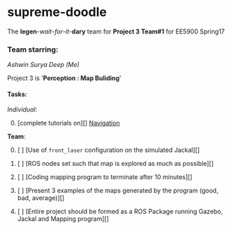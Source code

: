 # supreme-doodle
The **legen**-*wait*-*for*-*it*-**dary** team for **Project 3 Team#1** for EE5900 Spring17

### Team starring:
*Ashwin*
*Surya*
*Deep (Me)*

Project 3 is '**Perception : Map Buliding**'

#### Tasks:

*Individual*:

0. [complete tutorials on][] [Navigation](https://www.clearpathrobotics.com/assets/guides/ros/ROS%20Navigation%20Basics.html)

**Team**:

0. [ ] [Use of `front_laser` configuration on the simulated Jackal][]

0. [ ] [ROS nodes set such that map is explored as much as possible][]

0. [ ] [Coding mapping program to terminate after 10 minutes][]

0. [ ] [Present 3 examples of the maps generated by the program (good, bad, average)][]

0. [ ] [Entire project should be formed as a ROS Package running Gazebo, Jackal and Mapping program][]
